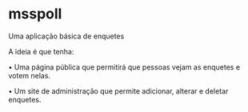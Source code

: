 # msspoll
Uma aplicação básica de enquetes

A ideia é que tenha:

•	Uma página pública que permitirá que pessoas vejam as enquetes e votem nelas.

•	Um site de administração que permite adicionar, alterar e deletar enquetes.
